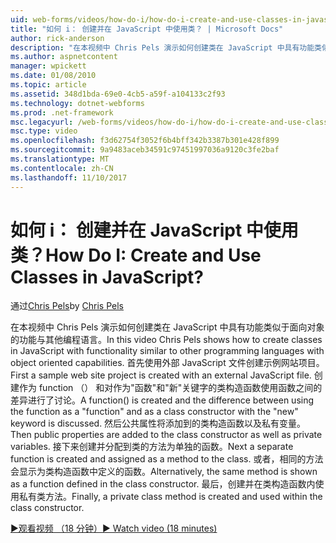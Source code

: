 ```yaml
---
uid: web-forms/videos/how-do-i/how-do-i-create-and-use-classes-in-javascript
title: "如何 i： 创建并在 JavaScript 中使用类？ | Microsoft Docs"
author: rick-anderson
description: "在本视频中 Chris Pels 演示如何创建类在 JavaScript 中具有功能类似于面向对象的能力。 与其他编程语言..."
ms.author: aspnetcontent
manager: wpickett
ms.date: 01/08/2010
ms.topic: article
ms.assetid: 348d1bda-69e0-4cb5-a59f-a104133c2f93
ms.technology: dotnet-webforms
ms.prod: .net-framework
msc.legacyurl: /web-forms/videos/how-do-i/how-do-i-create-and-use-classes-in-javascript
msc.type: video
ms.openlocfilehash: f3d62754f3052f6b4bff342b3387b301e428f899
ms.sourcegitcommit: 9a9483aceb34591c97451997036a9120c3fe2baf
ms.translationtype: MT
ms.contentlocale: zh-CN
ms.lasthandoff: 11/10/2017
---
```

<a name="how-do-i-create-and-use-classes-in-javascript"></a><span data-ttu-id="a9223-104">如何 i： 创建并在 JavaScript 中使用类？</span><span class="sxs-lookup"><span data-stu-id="a9223-104">How Do I: Create and Use Classes in JavaScript?</span></span>
====================
<span data-ttu-id="a9223-105">通过[Chris Pels](https://twitter.com/chrispels)</span><span class="sxs-lookup"><span data-stu-id="a9223-105">by [Chris Pels](https://twitter.com/chrispels)</span></span>

<span data-ttu-id="a9223-106">在本视频中 Chris Pels 演示如何创建类在 JavaScript 中具有功能类似于面向对象的功能与其他编程语言。</span><span class="sxs-lookup"><span data-stu-id="a9223-106">In this video Chris Pels shows how to create classes in JavaScript with functionality similar to other programming languages with object oriented capabilities.</span></span> <span data-ttu-id="a9223-107">首先使用外部 JavaScript 文件创建示例网站项目。</span><span class="sxs-lookup"><span data-stu-id="a9223-107">First a sample web site project is created with an external JavaScript file.</span></span> <span data-ttu-id="a9223-108">创建作为 function （） 和对作为"函数"和"新"关键字的类构造函数使用函数之间的差异进行了讨论。</span><span class="sxs-lookup"><span data-stu-id="a9223-108">A function() is created and the difference between using the function as a "function" and as a class constructor with the "new" keyword is discussed.</span></span> <span data-ttu-id="a9223-109">然后公共属性将添加到的类构造函数以及私有变量。</span><span class="sxs-lookup"><span data-stu-id="a9223-109">Then public properties are added to the class constructor as well as private variables.</span></span> <span data-ttu-id="a9223-110">接下来创建并分配到类的方法为单独的函数。</span><span class="sxs-lookup"><span data-stu-id="a9223-110">Next a separate function is created and assigned as a method to the class.</span></span> <span data-ttu-id="a9223-111">或者，相同的方法会显示为类构造函数中定义的函数。</span><span class="sxs-lookup"><span data-stu-id="a9223-111">Alternatively, the same method is shown as a function defined in the class constructor.</span></span> <span data-ttu-id="a9223-112">最后，创建并在类构造函数内使用私有类方法。</span><span class="sxs-lookup"><span data-stu-id="a9223-112">Finally, a private class method is created and used within the class constructor.</span></span>

[<span data-ttu-id="a9223-113">&#9654;观看视频 （18 分钟）</span><span class="sxs-lookup"><span data-stu-id="a9223-113">&#9654; Watch video (18 minutes)</span></span>](https://channel9.msdn.com/Blogs/ASP-NET-Site-Videos/how-do-i-create-and-use-classes-in-javascript)
